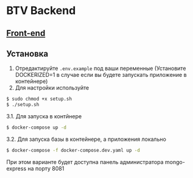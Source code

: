 # BTV Backend

## [Front-end](https://github.com/Azat-Bilalov/btv-frontend)

## Установка
1. Отредактируйте `.env.example` под ваши переменные
(Установите DOCKERIZED=1 в случае если вы будете запускать приложение в контейнере)
2. Для настройки используйте
```sh
$ sudo chmod +x setup.sh
$ ./setup.sh
```
3.1. Для запуска в контйнере
```sh
$ docker-compose up -d
```
3.2. Для запуска базы в контейнере, а приложения локально
```sh
$ docker-compose -f docker-compose.dev.yaml up -d
```
При этом варианте будет доступна панель администратора mongo-express на порту 8081